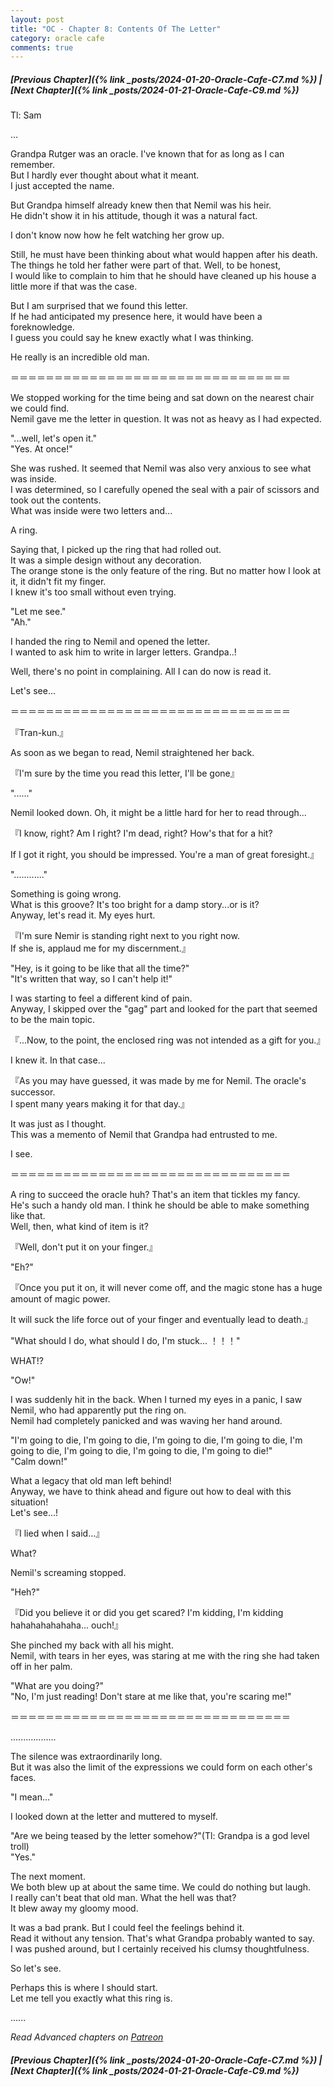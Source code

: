 ```yaml
---
layout: post
title: "OC - Chapter 8: Contents Of The Letter"
category: oracle cafe
comments: true
---
```


##### [Previous Chapter]({% link _posts/2024-01-20-Oracle-Cafe-C7.md %}) \| [Next Chapter]({% link _posts/2024-01-21-Oracle-Cafe-C9.md %})



Tl: Sam



…




Grandpa Rutger was an oracle. I've known that for as long as I can remember.      
But I hardly ever thought about what it meant.     
I just accepted the name.

But Grandpa himself already knew then that Nemil was his heir.      
He didn't show it in his attitude, though it was a natural fact.

I don't know now how he felt watching her grow up.
<!--more-->

Still, he must have been thinking about what would happen after his death.       
The things he told her father were part of that.       Well, to be honest,     
I would like to complain to him that he should have cleaned up his house a little more if that was the case.

But I am surprised that we found this letter.     
If he had anticipated my presence here, it would have been a foreknowledge.     
I guess you could say he knew exactly what I was thinking.

He really is an incredible old man.


＝＝＝＝＝＝＝＝＝＝＝＝＝＝＝＝＝＝＝＝＝＝＝＝＝＝＝＝＝＝＝＝


We stopped working for the time being and sat down on the nearest chair we could find.       
Nemil gave me the letter in question. It was not as heavy as I had expected.

"...well, let's open it."     
"Yes. At once!"



She was rushed. It seemed that Nemil was also very anxious to see what was inside.     
I was determined, so I carefully opened the seal with a pair of scissors and took out the contents.     
What was inside were two letters and...

A ring.

Saying that, I picked up the ring that had rolled out.       
It was a simple design without any decoration.     
The orange stone is the only feature of the ring. But no matter how I look at it, it didn't fit my finger.    
I knew it's too small without even trying.

"Let me see."      
"Ah."


I handed the ring to Nemil and opened the letter.    
I wanted to ask him to write in larger letters.     Grandpa..!

Well, there's no point in complaining. All I can do now is read it.

Let's see...


＝＝＝＝＝＝＝＝＝＝＝＝＝＝＝＝＝＝＝＝＝＝＝＝＝＝＝＝＝＝＝＝


『Tran-kun.』

As soon as we began to read, Nemil straightened her back.

『I'm sure by the time you read this letter, I'll be gone』

"......"

Nemil looked down. Oh, it might be a little hard for her to read through...

『I know, right? Am I right? I'm dead, right? How's that for a hit?

If I got it right, you should be impressed. You're a man of great foresight.』

"............"



Something is going wrong.      
What is this groove? It's too bright for a damp story...or is it?      
Anyway, let's read it. My eyes hurt.

『I'm sure Nemir is standing right next to you right now.     
If she is, applaud me for my discernment.』

"Hey, is it going to be like that all the time?"      
"It's written that way, so I can't help it!"



I was starting to feel a different kind of pain.     
Anyway, I skipped over the "gag" part and looked for the part that seemed to be the main topic.

『...Now, to the point, the enclosed ring was not intended as a gift for you.』

I knew it. In that case...

『As you may have guessed, it was made by me for Nemil. The oracle's successor.     
I spent many years making it for that day.』

It was just as I thought.       
This was a memento of Nemil that Grandpa had entrusted to me.

I see.


＝＝＝＝＝＝＝＝＝＝＝＝＝＝＝＝＝＝＝＝＝＝＝＝＝＝＝＝＝＝＝＝

<div data-nat="424166"></div>

A ring to succeed the oracle huh? That's an item that tickles my fancy.       
He's such a handy old man. I think he should be able to make something like that.     
Well, then, what kind of item is it?



『Well, don't put it on your finger.』

"Eh?"

『Once you put it on, it will never come off, and the magic stone has a huge amount of magic power.

It will suck the life force out of your finger and eventually lead to death.』

"What should I do, what should I do, I'm stuck... ！！！"

WHAT!?

"Ow!"

I was suddenly hit in the back. When I turned my eyes in a panic, I saw Nemil, who had apparently put the ring on.       
Nemil had completely panicked and was waving her hand around.



"I'm going to die, I'm going to die, I'm going to die, I'm going to die, I'm going to die, I'm going to die, I'm going to die, I'm going to die!"      
"Calm down!"

What a legacy that old man left behind!      
Anyway, we have to think ahead and figure out how to deal with this situation!     
Let's see...!



『I lied when I said...』



What?

Nemil's screaming stopped.

"Heh?"     

『Did you believe it or did you get scared? I'm kidding, I'm kidding hahahahahahaha... ouch!』　

She pinched my back with all his might.     
Nemil, with tears in her eyes, was staring at me with the ring she had taken off in her palm.

"What are you doing?"       
"No, I'm just reading! Don't stare at me like that, you're scaring me!"


＝＝＝＝＝＝＝＝＝＝＝＝＝＝＝＝＝＝＝＝＝＝＝＝＝＝＝＝＝＝＝＝


..................


The silence was extraordinarily long.     
But it was also the limit of the expressions we could form on each other's faces.



"I mean..."



I looked down at the letter and muttered to myself.

"Are we being teased by the letter somehow?"(Tl: Grandpa is a god level troll)     
"Yes."

The next moment.       
We both blew up at about the same time. We could do nothing but laugh.      
I really can't beat that old man. What the hell was that?     
It blew away my gloomy mood.

It was a bad prank. But I could feel the feelings behind it.      
Read it without any tension. That's what Grandpa probably wanted to say.      
I was pushed around, but I certainly received his clumsy thoughtfulness.

So let's see.

Perhaps this is where I should start.      
Let me tell you exactly what this ring is.







......


_Read Advanced chapters on [Patreon]( https://www.patreon.com/bePatron?u=90469752 )_


##### [Previous Chapter]({% link _posts/2024-01-20-Oracle-Cafe-C7.md %}) \| [Next Chapter]({% link _posts/2024-01-21-Oracle-Cafe-C9.md %})
